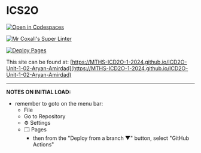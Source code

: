 # ICS2O

[![Open in Codespaces](https://classroom.github.com/assets/launch-codespace-2972f46106e565e64193e422d61a12cf1da4916b45550586e14ef0a7c637dd04.svg)](https://classroom.github.com/open-in-codespaces?assignment_repo_id=18149394)

[![Mr Coxall's Super Linter](https://github.com/MTHS-ICD2O-1-2024/ICD2O-Unit-1-02-Aryan-Amirdad/workflows/Mr%20Coxall's%20Super%20Linter/badge.svg)](https://github.com/MTHS-ICD2O-1-2024/ICD2O-Unit-1-02-Aryan-Amirdad/actions)

[![Deploy Pages](https://github.com/MTHS-ICD2O-1-2024/ICD2O-Unit-1-02-Aryan-Amirdad/workflows/Deploy%20Pages/badge.svg)](https://github.com/MTHS-ICD2O-1-2024/ICD2O-Unit-1-02-Aryan-Amirdad/actions)

This site can be found at: [https://MTHS-ICD2O-1-2024.github.io/ICD2O-Unit-1-02-Aryan-Amirdad](https://MTHS-ICD2O-1-2024.github.io/ICD2O-Unit-1-02-Aryan-Amirdad)

---

**NOTES ON INITIAL LOAD:**
- remember to goto on the menu bar:
  - File
  - Go to Repository
  - ⚙ Settings
  - 🗔 Pages
    - then from the "Deploy from a branch ▼" button, select "GitHub Actions"
